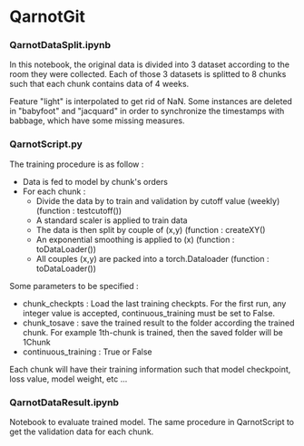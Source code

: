 # QarnotGit
### QarnotDataSplit.ipynb
In this notebook, the original data is divided into 3 dataset according to the room they were collected. Each of those 3 datasets is splitted to 8 chunks such that each chunk contains data of 4 weeks. 

Feature "light" is interpolated to get rid of NaN. Some instances are deleted in "babyfoot" and "jacquard" in order to synchronize the  timestamps with babbage, which have some missing measures.

### QarnotScript.py
The training procedure is as follow : 
* Data is fed to model by chunk's orders
* For each chunk :
  *   Divide the data by to train and validation by cutoff value (weekly) (function : testcutoff())
  *   A standard scaler is applied to train data 
  *   The data is then split by couple of (x,y) (function : createXY()
  *   An exponential smoothing is applied to (x) (function : toDataLoader())
  *   All couples (x,y) are packed into a torch.Dataloader (function : toDataLoader())

Some parameters to be specified :
* chunk_checkpts : Load the last training checkpts. For the first run, any integer value is accepted, continuous_training must be set to False.
* chunk_tosave : save the trained result to the folder according the trained chunk. For example 1th-chunk is trained, then the saved folder will be 1Chunk 
* continuous_training : True or False

Each chunk will have their training information such that model checkpoint, loss value, model weight, etc ...

### QarnotDataResult.ipynb

Notebook to evaluate trained model. The same procedure in QarnotScript to get the validation data for each chunk.
